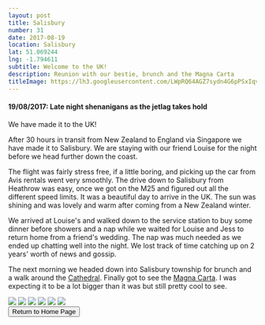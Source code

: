 ```yaml
---
layout: post
title: Salisbury
number: 31
date: 2017-08-19
location: Salisbury
lat: 51.069244
lng: -1.794611
subtitle: Welcome to the UK!
description: Reunion with our bestie, brunch and the Magna Carta
titleImage: https://lh3.googleusercontent.com/LWpRQ64AGZ7sydn4G6pPSxIqvweor4vAuhEaqhY_W5O0I4jb00xIVn4iEIn4k0Y1oierhyoc3YgV1C7cv6IYfBO21VqfgW9ubvpmCkwQkVwXDGxwyR-VN-zKBULEIT1NxZryBVmrw8g=w2400
---
```


<h4>19/08/2017: Late night shenanigans as the jetlag takes hold</h4>

We have made it to the UK!

After 30 hours in transit from New Zealand to England via Singapore we have made it to Salisbury. We are staying with our friend Louise for the night before we head further down the coast. 

The flight was fairly stress free, if a little boring, and picking up the car from Avis rentals went very smoothly. The drive down to Salisbury from Heathrow was easy, once we got on the M25 and figured out all the different speed limits. It was a beautiful day to arrive in the UK. The sun was shining and was lovely and warm after coming from a New Zealand winter. 

We arrived at Louise's and walked down to the service station to buy some dinner before showers and a nap while we waited for Louise and Jess to return home from a friend's wedding. The nap was much needed as we ended up chatting well into the night. We lost track of time catching up on 2 years' worth of news and gossip. 

The next morning we headed down into Salisbury township for brunch and a walk around the <a target="_blank" href="https://www.salisburycathedral.org.uk/">Cathedral</a>. Finally got to see the <a target="_blank" href="https://www.salisburycathedral.org.uk/magna-carta/what-magna-carta">Magna Carta</a>. I was expecting it to be a lot bigger than it was but still pretty cool to see. 

<img src="https://lh3.googleusercontent.com/LbwnbK4DmZAMN39g61ADKzZfzuT4fbeyOX-se0tZqntlwjcpQWfPu4tXEVUJWYxCsWsHmDnDM9tI180PCvGy6vO-RfNsb8McB4bMOWFJpPqWNiA_sv83LOV2ll1q3A2Q0r_V13ovWxM=w2400" class="image1">
<img src="https://lh3.googleusercontent.com/KDn9l5nKCVUMfFaiAB240Oq0EH0JMOAtz9b6XBN_KMgwImuEPM9cHkpdJ3qCZfM5gMyljTDDE6TsEkoxlAX7Tvo1ABVnjUEJqc0iEMDuJMeH_tSTGeTfMPDfk17C3gbPb9CSkqVjaTQ=w2400" class="image1">
<img src="https://lh3.googleusercontent.com/a_PhT3tTVxJ0Q8jrHyKkNfpZjQQEVPXpaaj4h5YUppzvHKaDAKBLn0aKDu40BDEeLLEkOO79JL0-4lQq3FJ8JhGZ8MkZjzNSvI1XJRZ0XKxQPC6qyKqdex4kAtHjAUR5CMoJ7nc0cCg=w2400" class="image1">
<img src="https://lh3.googleusercontent.com/JYwraaaVDOcglvPVlrN8TqtX04-UDlWaKCRCuAvQQHI8juPVkSdR14UlvAoExJLIvW_I0jq9dLHn-ODykkcuUCjtEKpxdShmoWWv_IoZXXlBbPNUKhG3OoMejI35GSGSECLpynwLGEg=w2400" class="image1">
<img src="https://lh3.googleusercontent.com/bP_InFtTMv4BWYeiYR-eADfSbyTUhbTYlaDgI3AMQ600YvMW9L5vJsYwwUcqGMn9UyBKOMSZXXDxyWUv6VJZdwBYLdnVDVyvTm_zQWkVALth8qkE9yyYahqzHVyCJunHJXKtNGJFKYA=w2400" class="image1">
<img src="https://lh3.googleusercontent.com/Lts_cc1SJiK_HAbMSH57GKnH9BW7fzhrq1eVg4xvwzJjLTRRxX1eITPgzzNq_7k-8bx2_-5MWSv3tYJitV_dM0-21GQBzj0p3p3fLYeGSSeRScZcRbz231vAK__2PK_qU580s7wlHT8=w2400" class="image1">

<div class="wrapper">
  <input type="button" class="button" value="Return to Home Page" onclick="self.close()">
</div>
